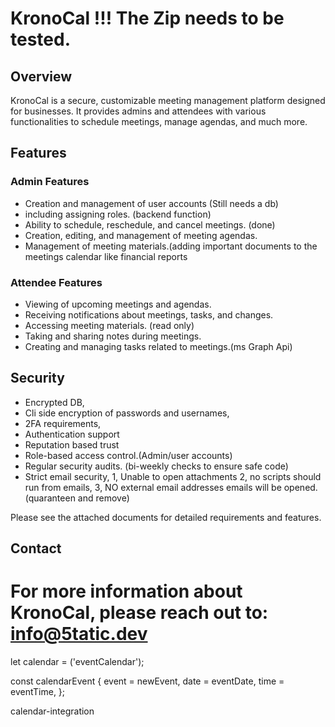 <!-- Kronos-0 --><!-- awaiting test stage -->
# KronoCal !!! The Zip needs to be tested.
<!-- so far there's an HTML page for the main interface which allows for calendar theme selection -->
## Overview

KronoCal is a secure, customizable meeting management platform designed for businesses. It provides admins and attendees with various functionalities to schedule meetings, manage agendas, and much more.

## Features

### Admin Features
- Creation and management of user accounts (Still needs a db)
- including assigning roles. (backend function)
- Ability to schedule, reschedule, and cancel meetings. (done)
- Creation, editing, and management of meeting agendas.
- Management of meeting materials.(adding important documents to the meetings calendar like financial reports

### Attendee Features
- Viewing of upcoming meetings and agendas.
- Receiving notifications about meetings, tasks, and changes.
- Accessing meeting materials. (read only)
- Taking and sharing notes during meetings.
- Creating and managing tasks related to meetings.(ms Graph Api)

## Security
- Encrypted DB,
- Cli side encryption of passwords and usernames, 
- 2FA requirements,
- Authentication support
- Reputation based trust
- Role-based access control.(Admin/user accounts)
- Regular security audits. (bi-weekly checks to ensure safe code)
- Strict email security,
  1, Unable to open attachments
  2, no scripts should run from emails,
  3, NO external email addresses emails will be opened. (quaranteen and remove)

Please see the attached documents for detailed requirements and features.
<!-- Keep in mind i have no idea what I'm doing so ask if you want to know something -->

## Contact

For more information about KronoCal, please reach out to:
  info@5tatic.dev
=======
let calendar = ('eventCalendar');

const calendarEvent {
    event = newEvent,
    date = eventDate,
    time = eventTime,
};

calendar-integration
